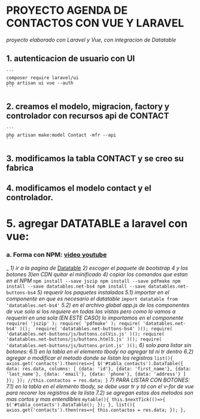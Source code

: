 # PROYECTO AGENDA DE CONTACTOS CON VUE Y LARAVEL
_proyecto elaborado con Laravel y Vue, con integracion de Datatable_

## 1. autenticacion de usuario con UI
    ```
    composer require laravel/ui
    php artisan ui vue --auth 
    ```

## 2. creamos el modelo, migracion, factory y controlador con recursos api de CONTACT 
    ```
    php artisan make:model Contact -mfr --api
    ```

## 3. modificamos la tabla CONTACT y se creo su fabrica

## 4. modificamos el modelo contact y el controlador.

# 5. agregar DATATABLE a laravel con vue:

### a. Forma con NPM: [video youtube](https://www.youtube.com/watch?v=P1Ci-dY9Hes&t=60s)
_
    _1) ir a la pagina de_ [Datatable](https://datatables.net/download/)
    _2) escoger el paquete de bootstrap 4 y los botones_
    _3)en CDN quitar el minificado_
    _4) copiar los comandos que estan en el NPM_
            ```
            npm install --save jszip
            npm install --save pdfmake
            npm install --save datatables.net-bs4
            npm install --save datatables.net-buttons-bs4
            ```
    _5) requerir los paquetes instalados_
        _5.1) importar en el componente en que es necesario el datatable_
                ```
                import datatable from 'datatables.net-bs4'
                ```
        _5.2) en el archivo global app.js de los componentes de vue solo si los requiere en todas las vistas pero como lo vamos a requeriri en una sola (EN ESTE CASO) lo importamos en el componente_
                    ```
                    require( 'jszip' );
                    require( 'pdfmake' );
                    require( 'datatables.net-bs4' )(); 
                    require( 'datatables.net-buttons-bs4' )();
                    require( 'datatables.net-buttons/js/buttons.colVis.js' )();
                    require( 'datatables.net-buttons/js/buttons.html5.js' )();
                    require( 'datatables.net-buttons/js/buttons.print.js' )();
                    ```
        _6) solo para listar sin botones:_
            _6.1) en la tabla en el elemento tbody no agregar td ni tr dentro_
            _6.2) agregar o modificar el metodo donde se listan los registros_
                ```
                list(){
                    axios.get('contacts').then(res=>{
                        $('#tabla_contacts').DataTable({
                            data: res.data,
                            columns: [
                                    {data: 'id'},
                                    {data: 'first_name'},
                                    {data: 'last_name'},
                                    {data: 'email'},
                                    {data: 'phone'},
                                    {data: 'address'}
                                ]
                        });
                    });
                    //this.contactos = res.data;
                }
                ```
        _7) PARA LISTAR CON BOTONES:_
            _7.1) en la tabla en el elemento tbody, se debe usar tr y td con el v-for de vue para recorer los registros de la lista_
            _7.2) se agregan estos dos metodos son mas cortos y mas entendibles_
                ```
                mytable(){
                this.$nextTick(()=>{
                    $('#tabla_contacts').DataTable();
                });
                },
                list(){
                    axios.get('contacts').then(res=>{
                        this.contactos = res.data;
                    });
                },
                ```


            



